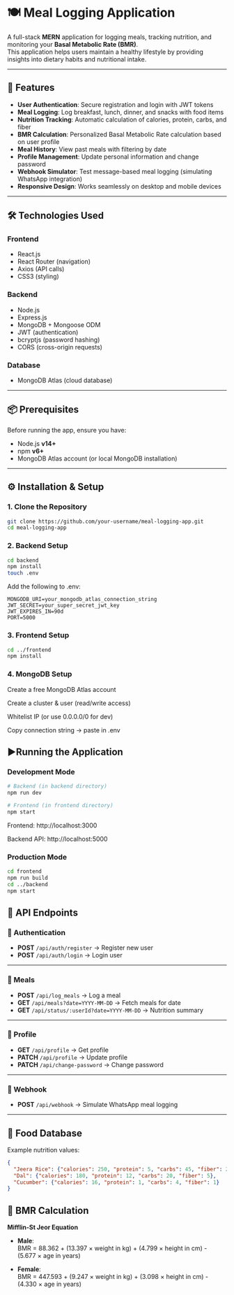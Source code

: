 # 🍽️ Meal Logging Application

A full-stack **MERN** application for logging meals, tracking nutrition, and monitoring your **Basal Metabolic Rate (BMR)**.  
This application helps users maintain a healthy lifestyle by providing insights into dietary habits and nutritional intake.

---

## 🚀 Features
- **User Authentication**: Secure registration and login with JWT tokens  
- **Meal Logging**: Log breakfast, lunch, dinner, and snacks with food items  
- **Nutrition Tracking**: Automatic calculation of calories, protein, carbs, and fiber  
- **BMR Calculation**: Personalized Basal Metabolic Rate calculation based on user profile  
- **Meal History**: View past meals with filtering by date  
- **Profile Management**: Update personal information and change password  
- **Webhook Simulator**: Test message-based meal logging (simulating WhatsApp integration)  
- **Responsive Design**: Works seamlessly on desktop and mobile devices  

---

## 🛠️ Technologies Used

### Frontend
- React.js  
- React Router (navigation)  
- Axios (API calls)  
- CSS3 (styling)  

### Backend
- Node.js  
- Express.js  
- MongoDB + Mongoose ODM  
- JWT (authentication)  
- bcryptjs (password hashing)  
- CORS (cross-origin requests)  

### Database
- MongoDB Atlas (cloud database)

---

## 📦 Prerequisites
Before running the app, ensure you have:
- Node.js **v14+**  
- npm **v6+**  
- MongoDB Atlas account (or local MongoDB installation)

---

## ⚙️ Installation & Setup

### 1. Clone the Repository
```bash
git clone https://github.com/your-username/meal-logging-app.git
cd meal-logging-app
```
### 2. Backend Setup
```bash
cd backend
npm install
touch .env
```
Add the following to .env:
```env
MONGODB_URI=your_mongodb_atlas_connection_string
JWT_SECRET=your_super_secret_jwt_key
JWT_EXPIRES_IN=90d
PORT=5000
```

### 3. Frontend Setup
```bash
cd ../frontend
npm install
```

### 4. MongoDB Setup
Create a free MongoDB Atlas account

Create a cluster & user (read/write access)

Whitelist IP (or use 0.0.0.0/0 for dev)

Copy connection string → paste in .env

## ▶️Running the Application

### Development Mode
```bash
# Backend (in backend directory)
npm run dev

# Frontend (in frontend directory)
npm start
```
Frontend: http://localhost:3000

Backend API: http://localhost:5000

### Production Mode
```bash
cd frontend
npm run build
cd ../backend
npm start
```

## 📡 API Endpoints

### 🔑 Authentication
- **POST** `/api/auth/register` → Register new user  
- **POST** `/api/auth/login` → Login user  

---

### 🍴 Meals
- **POST** `/api/log_meals` → Log a meal  
- **GET** `/api/meals?date=YYYY-MM-DD` → Fetch meals for date  
- **GET** `/api/status/:userId?date=YYYY-MM-DD` → Nutrition summary  

---

### 👤 Profile
- **GET** `/api/profile` → Get profile  
- **PATCH** `/api/profile` → Update profile  
- **PATCH** `/api/change-password` → Change password  

---

### 📲 Webhook
- **POST** `/api/webhook` → Simulate WhatsApp meal logging  

---

## 🥗 Food Database
Example nutrition values:
```json
{
  "Jeera Rice": {"calories": 250, "protein": 5, "carbs": 45, "fiber": 2},
  "Dal": {"calories": 180, "protein": 12, "carbs": 20, "fiber": 5},
  "Cucumber": {"calories": 16, "protein": 1, "carbs": 4, "fiber": 1}
}
```
## 🔬 BMR Calculation

**Mifflin-St Jeor Equation**

- **Male**:  
BMR = 88.362 + (13.397 × weight in kg) + (4.799 × height in cm) - (5.677 × age in years)

- **Female**:  
BMR = 447.593 + (9.247 × weight in kg) + (3.098 × height in cm) - (4.330 × age in years)
